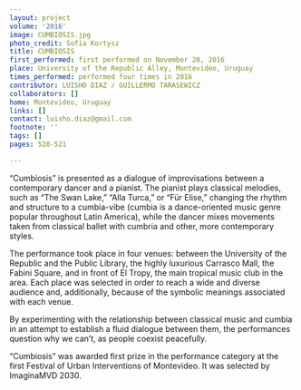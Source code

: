 ```yaml
---
layout: project
volume: '2016'
image: CUMBIOSIS.jpg
photo_credit: Sofia Kortysz
title: CUMBIOSIS
first_performed: first performed on November 28, 2016
place: University of the Republic Alley, Montevideo, Uruguay
times_performed: performed four times in 2016
contributor: LUISHO DIAZ / GUILLERMO TARASEWICZ
collaborators: []
home: Montevideo, Uruguay
links: []
contact: luisho.diaz@gmail.com
footnote: ''
tags: []
pages: 520-521

---
```


“Cumbiosis” is presented as a dialogue of improvisations between a contemporary dancer and a pianist. The pianist plays classical melodies, such as “The Swan Lake,” “Alla Turca,” or “Für Elise,” changing the rhythm and structure to a cumbia-vibe (cumbia is a dance-oriented music genre popular throughout Latin America), while the dancer mixes movements taken from classical ballet with cumbria and other, more contemporary styles.

The performance took place in four venues: between the University of the Republic and the Public Library, the highly luxurious Carrasco Mall, the Fabini Square, and in front of El Tropy, the main tropical music club in the area. Each place was selected in order to reach a wide and diverse audience and, additionally, because of the symbolic meanings associated with each venue.

By experimenting with the relationship between classical music and cumbia in an attempt to establish a fluid dialogue between them, the performances question why we can’t, as people coexist peacefully.

“Cumbiosis” was awarded first prize in the performance category at the first Festival of Urban Interventions of Montevideo. It was selected by ImaginaMVD 2030.
